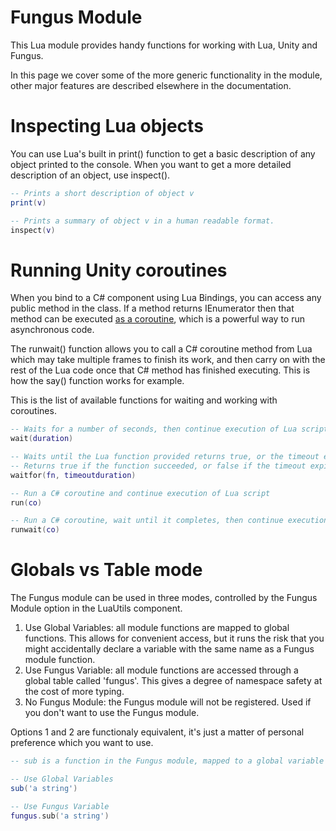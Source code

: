 # Fungus Module

This Lua module provides handy functions for working with Lua, Unity and Fungus. 

In this page we cover some of the more generic functionality in the module, other major features are described elsewhere in the documentation.

# Inspecting Lua objects

You can use Lua's built in print() function to get a basic description of any object printed to the console. When you want to get a more detailed description of an object, use inspect().

```lua
-- Prints a short description of object v
print(v)

-- Prints a summary of object v in a human readable format.
inspect(v)
```

# Running Unity coroutines

When you bind to a C# component using Lua Bindings, you can access any public method in the class. If a method returns IEnumerator then that method can be executed [as a coroutine](http://docs.unity3d.com/Manual/Coroutines.html), which is a powerful way to run asynchronous code. 

The runwait() function allows you to call a C# coroutine method from Lua which may take multiple frames to finish its work, and then carry on with the rest of the Lua code once that C# method has finished executing. This is how the say() function works for example.

This is the list of available functions for waiting and working with coroutines.


```lua
-- Waits for a number of seconds, then continue execution of Lua script
wait(duration)

-- Waits until the Lua function provided returns true, or the timeout expires.
-- Returns true if the function succeeded, or false if the timeout expired
waitfor(fn, timeoutduration)

-- Run a C# coroutine and continue execution of Lua script
run(co)

-- Run a C# coroutine, wait until it completes, then continue execution of Lua script
runwait(co)
```

# Globals vs Table mode

The Fungus module can be used in three modes, controlled by the Fungus Module option in the LuaUtils component.  

1. Use Global Variables: all module functions are mapped to global functions. This allows for convenient access, but it runs the risk that you might accidentally declare a variable with the same name as a Fungus module function.
2. Use Fungus Variable: all module functions are accessed through a global table called 'fungus'. This gives a degree of namespace safety at the cost of more typing. 
3. No Fungus Module: the Fungus module will not be registered. Used if you don't want to use the Fungus module.

Options 1 and 2 are functionaly equivalent, it's just a matter of personal preference which you want to use.

```lua
-- sub is a function in the Fungus module, mapped to a global variable

-- Use Global Variables
sub('a string')

-- Use Fungus Variable
fungus.sub('a string')
```